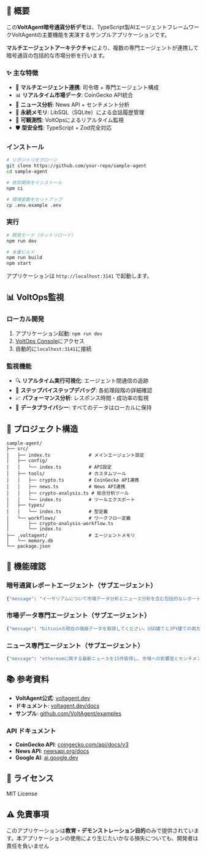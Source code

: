 ## 🎯 概要

この**VoltAgent暗号通貨分析デモ**は、TypeScript製AIエージェントフレームワークVoltAgentの主要機能を実演するサンプルアプリケーションです。

**マルチエージェントアーキテクチャ**により、複数の専門エージェントが連携して暗号通貨の包括的な市場分析を行います。

### ✨ 主な特徴

- 🤖 **マルチエージェント連携**: 司令塔 + 専門エージェント構成
- 📊 **リアルタイム市場データ**: CoinGecko API統合
- 📰 **ニュース分析**: News API + センチメント分析
- 🧠 **永続メモリ**: LibSQL（SQLite）による会話履歴管理
- 👀 **可観測性**: VoltOpsによるリアルタイム監視
- 🛡️ **型安全性**: TypeScript + Zod完全対応


### インストール

```bash
# リポジトリをクローン
git clone https://github.com/your-repo/sample-agent
cd sample-agent

# 依存関係をインストール
npm ci

# 環境変数をセットアップ
cp .env.example .env
```

### 実行

```bash
# 開発モード（ホットリロード）
npm run dev

# 本番ビルド
npm run build
npm start
```

アプリケーションは `http://localhost:3141` で起動します。

## 📊 VoltOps監視

### ローカル開発

1. アプリケーション起動: `npm run dev`
2. [VoltOps Console](https://console.voltagent.dev)にアクセス
3. 自動的に`localhost:3141`に接続

### 監視機能

- 🔍 **リアルタイム実行可視化**: エージェント間通信の追跡
- 🐛 **ステップバイステップデバッグ**: 各処理段階の詳細確認
- 📈 **パフォーマンス分析**: レスポンス時間・成功率の監視
- 💾 **データプライバシー**: すべてのデータはローカルに保持

## 📁 プロジェクト構造

```
sample-agent/
├── src/
│   ├── index.ts              # メインエージェント設定
│   ├── config/
│   │   └── index.ts          # API設定
│   ├── tools/                # カスタムツール
│   │   ├── crypto.ts         # CoinGecko API連携
│   │   ├── news.ts           # News API連携
│   │   ├── crypto-analysis.ts # 総合分析ツール
│   │   └── index.ts          # ツールエクスポート
│   ├── types/
│   │   └── index.ts          # 型定義
│   └── workflows/            # ワークフロー定義
│       ├── crypto-analysis-workflow.ts
│       └── index.ts
├── .voltagent/               # エージェントメモリ
│   └── memory.db
└── package.json
```

## 🧪 機能確認

### 暗号通貨レポートエージェント（サブエージェント）

```bash
{"message": "イーサリアムについて市場データ分析とニュース分析を含む包括的なレポートを作成してください"}
```

### 市場データ専門エージェント（サブエージェント）

```bash
{"message": "bitcoinの現在の価格データを取得してください。USD建てとJPY建ての両方で、24時間の変動率も含めて教えてください"}
```

### ニュース専門エージェント（サブエージェント）

```bash
{"message": "ethereumに関する最新ニュースを15件取得し、市場への影響度とセンチメントを分析してください"}
```

## 📚 参考資料

- **VoltAgent公式**: [voltagent.dev](https://voltagent.dev)
- **ドキュメント**: [voltagent.dev/docs](https://voltagent.dev/docs)
- **サンプル**: [github.com/VoltAgent/examples](https://github.com/VoltAgent/examples)

### API ドキュメント

- **CoinGecko API**: [coingecko.com/api/docs/v3](https://docs.coingecko.com/api/docs/v3)
- **News API**: [newsapi.org/docs](https://newsapi.org/docs)
- **Google AI**: [ai.google.dev](https://ai.google.dev)

## 📄 ライセンス

MIT License

## ⚠️ 免責事項

このアプリケーションは**教育・デモンストレーション目的**のみで提供されています。本アプリケーションの使用により生じたいかなる損失についても、開発者は責任を負いません